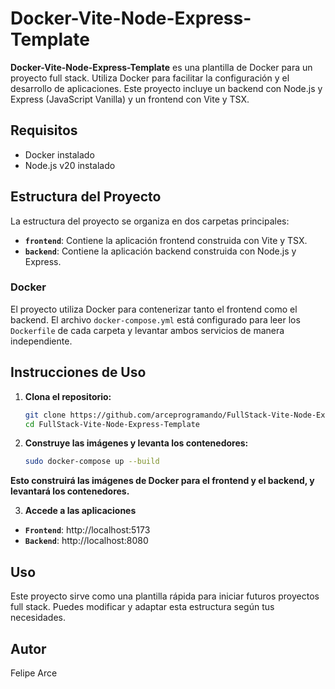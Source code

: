 # Docker-Vite-Node-Express-Template

**Docker-Vite-Node-Express-Template** es una plantilla de Docker para un proyecto full stack. Utiliza Docker para facilitar la configuración y el desarrollo de aplicaciones. Este proyecto incluye un backend con Node.js y Express (JavaScript Vanilla) y un frontend con Vite y TSX.

## Requisitos

- Docker instalado
- Node.js v20 instalado

## Estructura del Proyecto

La estructura del proyecto se organiza en dos carpetas principales:

- **`frontend`**: Contiene la aplicación frontend construida con Vite y TSX.
- **`backend`**: Contiene la aplicación backend construida con Node.js y Express.

### Docker

El proyecto utiliza Docker para contenerizar tanto el frontend como el backend. El archivo `docker-compose.yml` está configurado para leer los `Dockerfile` de cada carpeta y levantar ambos servicios de manera independiente.

## Instrucciones de Uso

1. **Clona el repositorio:**

   ```bash
   git clone https://github.com/arceprogramando/FullStack-Vite-Node-Express-Template
   cd FullStack-Vite-Node-Express-Template
   ```
2. **Construye las imágenes y levanta los contenedores:**
    ```bash
    sudo docker-compose up --build
    ```
 **Esto construirá las imágenes de Docker para el frontend y el backend, y levantará los contenedores.**

3. **Accede a las aplicaciones**

- **`Frontend`**: http://localhost:5173
- **`Backend`**: http://localhost:8080

## Uso
Este proyecto sirve como una plantilla rápida para iniciar futuros proyectos full stack. Puedes modificar y adaptar esta estructura según tus necesidades.

## Autor
Felipe Arce
